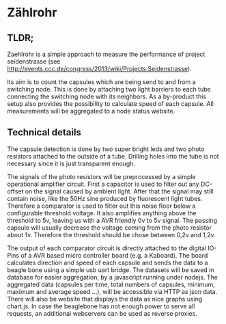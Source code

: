 Zählrohr
=========

TLDR;
-----
Zaehlrohr is a simple approach to measure the performance 
of project seidenstrasse (see http://events.ccc.de/congress/2013/wiki/Projects:Seidenstrasse).

Its aim is to count the capsules which are being send to and from a switching node.
This is done by attaching two light barriers to each tube
connecting the switching node with its neighbors.
As a by-product this setup also provides the possibility to calculate speed of each capsule.
All measurements will be aggregated to a node status website.

Technical details
-----------------
The capsule detection is done by two super bright leds and two photo resistors
attached to the outside of a tube.
Drilling holes into the tube is not necessary since it is just transparent enough.

The signals of the photo resistors will be preprocessed by a simple operational amplifier circuit.
First a capacitor is used to filter out any DC-offset on the signal caused by ambient light.
After that the signal may still contain noise,
like the 50Hz sine produced by fluorescent light tubes.
Therefore a comparator is used to filter out this noise floor below a configurable threshold voltage.
It also amplifies anything above the threshold to 5v, leaving us with a AVR friendly 0v to 5v signal.
The passing capsule will usually decrease the voltage coming from the photo resistor about 1v.
Therefore the threshold should be chose between 0,2v and 1,2v.

The output of each comparator circuit is directly attached to the digital IO-Pins of a AVR based
micro controller board (e.g. a Kaboard).
The board calculates direction and speed of each capsule and sends the data to a beagle bone using a 
simple usb uart bridge.
The datasets will be saved in database for easier aggregation, by a javascript running under nodejs.
The aggregated data (capsules per time, total numbers of capsules, minimum, maximum and average speed ...),
will be accessible via HTTP as json data.
There will also be website that displays the data as nice graphs using chart.js.
In case the beaglebone has not enough power to serve all requests,
an additional webservers can be used as reverse proxies.

 
